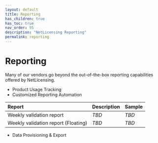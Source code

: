 ```yaml
---
layout: default
title: Reporting
has_children: true
has_toc: true
nav_order: 95
description: "NetLicensing Reporting"
permalink: reporting
---
```


Reporting
=========

Many of our vendors go beyond the out-of-the-box reporting capabilities offered by NetLicensing.

- Product Usage Tracking
- Customized Reporting Automation

| Report       | Description       | Sample |
|:-------------|:------------------|:-------|
| Weekly validation report | *TBD*| *TBD* |
| Weekly validation report (Floating) | *TBD* | *TBD* |

- Data Provisioning & Export

